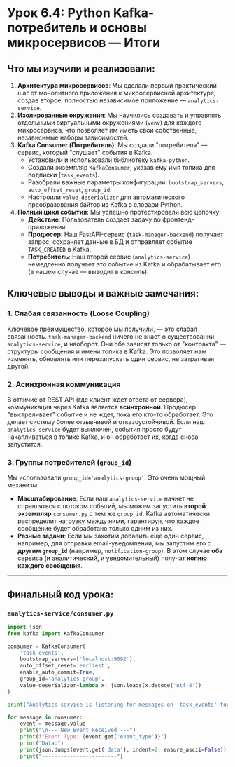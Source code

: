 # Урок 6.4: Python Kafka-потребитель и основы микросервисов — Итоги

## Что мы изучили и реализовали:

1.  **Архитектура микросервисов**: Мы сделали первый практический шаг от монолитного приложения к микросервисной архитектуре, создав второе, полностью независимое приложение — `analytics-service`.
2.  **Изолированные окружения**: Мы научились создавать и управлять отдельными виртуальными окружениями (`venv`) для каждого микросервиса, что позволяет им иметь свои собственные, независимые наборы зависимостей.
3.  **Kafka Consumer (Потребитель)**: Мы создали "потребителя" — сервис, который "слушает" события в Kafka.
    *   Установили и использовали библиотеку `kafka-python`.
    *   Создали экземпляр `KafkaConsumer`, указав ему имя топика для подписки (`task_events`).
    *   Разобрали важные параметры конфигурации: `bootstrap_servers`, `auto_offset_reset`, `group_id`.
    *   Настроили `value_deserializer` для автоматического преобразования байтов из Kafka в словари Python.
4.  **Полный цикл события**: Мы успешно протестировали всю цепочку:
    *   **Действие**: Пользователь создает задачу во фронтенд-приложении.
    *   **Продюсер**: Наш FastAPI-сервис (`task-manager-backend`) получает запрос, сохраняет данные в БД и отправляет событие `TASK_CREATED` в Kafka.
    *   **Потребитель**: Наш второй сервис (`analytics-service`) немедленно получает это событие из Kafka и обрабатывает его (в нашем случае — выводит в консоль).

## Ключевые выводы и важные замечания:

### 1. Слабая связанность (Loose Coupling)

Ключевое преимущество, которое мы получили, — это слабая связанность. `task-manager-backend` ничего не знает о существовании `analytics-service`, и наоборот. Они оба зависят только от "контракта" — структуры сообщения и имени топика в Kafka. Это позволяет нам изменять, обновлять или перезапускать один сервис, не затрагивая другой.

### 2. Асинхронная коммуникация

В отличие от REST API (где клиент ждет ответа от сервера), коммуникация через Kafka является **асинхронной**. Продюсер "выстреливает" событие и не ждет, пока его кто-то обработает. Это делает систему более отзывчивой и отказоустойчивой. Если наш `analytics-service` будет выключен, события просто будут накапливаться в топике Kafka, и он обработает их, когда снова запустится.

### 3. Группы потребителей (`group_id`)

Мы использовали `group_id='analytics-group'`. Это очень мощный механизм.
-   **Масштабирование**: Если наш `analytics-service` начнет не справляться с потоком событий, мы можем запустить **второй экземпляр** `consumer.py` с тем же `group_id`. Kafka автоматически распределит нагрузку между ними, гарантируя, что каждое сообщение будет обработано только одним из них.
-   **Разные задачи**: Если мы захотим добавить еще один сервис, например, для отправки email-уведомлений, мы запустим его с **другим `group_id`** (например, `notification-group`). В этом случае **оба** сервиса (и аналитический, и уведомительный) получат **копию каждого сообщения**.

---

## Финальный код урока:

### `analytics-service/consumer.py`
```python
import json
from kafka import KafkaConsumer

consumer = KafkaConsumer(
    'task_events',
    bootstrap_servers=['localhost:9092'],
    auto_offset_reset='earliest',
    enable_auto_commit=True,
    group_id='analytics-group',
    value_deserializer=lambda x: json.loads(x.decode('utf-8'))
)

print("Analytics service is listening for messages on 'task_events' topic...")

for message in consumer:
    event = message.value
    print("\n--- New Event Received ---")
    print(f"Event Type: {event.get('event_type')}")
    print("Data:")
    print(json.dumps(event.get('data'), indent=2, ensure_ascii=False))
    print("------------------------")
```